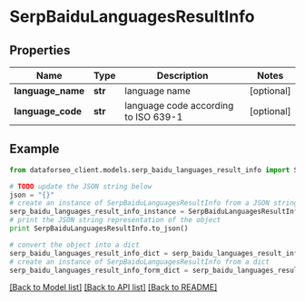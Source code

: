 # SerpBaiduLanguagesResultInfo


## Properties

Name | Type | Description | Notes
------------ | ------------- | ------------- | -------------
**language_name** | **str** | language name | [optional] 
**language_code** | **str** | language code according to ISO 639-1 | [optional] 

## Example

```python
from dataforseo_client.models.serp_baidu_languages_result_info import SerpBaiduLanguagesResultInfo

# TODO update the JSON string below
json = "{}"
# create an instance of SerpBaiduLanguagesResultInfo from a JSON string
serp_baidu_languages_result_info_instance = SerpBaiduLanguagesResultInfo.from_json(json)
# print the JSON string representation of the object
print SerpBaiduLanguagesResultInfo.to_json()

# convert the object into a dict
serp_baidu_languages_result_info_dict = serp_baidu_languages_result_info_instance.to_dict()
# create an instance of SerpBaiduLanguagesResultInfo from a dict
serp_baidu_languages_result_info_form_dict = serp_baidu_languages_result_info.from_dict(serp_baidu_languages_result_info_dict)
```
[[Back to Model list]](../README.md#documentation-for-models) [[Back to API list]](../README.md#documentation-for-api-endpoints) [[Back to README]](../README.md)


